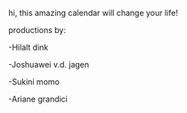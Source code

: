 hi, this amazing calendar will change your life!



productions by:



-Hilalt dink


-Joshuawei v.d. jagen


-Sukini momo


-Ariane grandici


